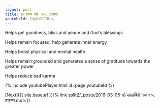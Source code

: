 ```yaml
---
layout: post
title: ॐ न्याय नमः १०८ टाइम्स
youtubeId: 2UpGzBJIRL4
---
```

 
 
Helps get goodness, bliss and peace and God's blessings
 
Helps remain focused, help generate inner energy 
 
Helps boost physical and mental health 
 
Helps remain grounded and generates a sense of gratitude towards the greater power 
 
Helps reduce bad karma
 
 
 
 


{% include youtubePlayer.html id=page.youtubeId %}
 
[Next]({{ site.baseurl }}{% link  split2/_posts/2016-03-05-ॐ महाहविशे नमः १०८ टाइम्स.md%})
 
